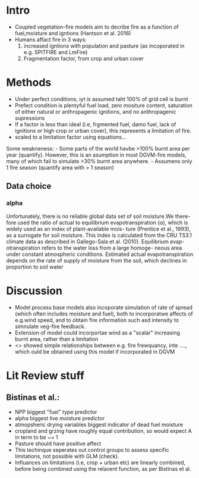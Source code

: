 # Intro
- Coupled vegetation-fire models aim to decribe fire as a function of fuel,moisture and igntions (Hantson et al. 2016)
- Humans affact fire in 3 ways:
	1. increased igntions with population and pasture (as incoporated in e.g. SPITFIRE and LmFire)
	1. Fragmentation factor, from crop and urban cover

# Methods
- Under perfect conditions, iyt is assumed taht 100% of grid cell is burnt
- Prefect condition is plentyful fuel load, zero mositure content, saturation of either natural or anthropagenic ignitions, and no anthropagenic supressions
- If a factor is less than ideal (i.e, frgmented fuel, damo fuel, lack of ignitions or high crop or urban cover), this represents a limitation of fire.
- scaled to a limitation factor using equations...

Some weakneness:
	- Some parts of the world havbe >100% burnt area per year (quantify). However, this is an asumption in most DGVM-fire models, many of which fail to simulate >30% burnt area anywhere.
        - Assumens only 1 fire season (quantify area with > 1 season)
## Data choice

### alpha
Unfortunately, there is no reliable global data set of soil moisture.We there- fore used the ratio of actual to equilibrium evapotranspiration (α), which is widely used as an index of plant-available mois- ture (Prentice et al., 1993), as a surrogate for soil moisture. This index is calculated from the CRU TS3.1 climate data as described in Gallego-Sala et al. (2010). Equilibrium evap- otranspiration refers to the water loss from a large homoge- neous area under constant atmospheric conditions. Estimated actual evapotranspiration depends on the rate of supply of moisture from the soil, which declines in proportion to soil water

# Discussion
- Model process base models also  incoporate simulation of rate of spread (which often includes moisture and fuel), both to incorporatwe affects of e.g.wind speed, and to obtain fire information such asd intensity to simnulate veg-fire feedback.
- Extension of model could incorportae wind as  a "scalar" increasing burnt area, rather than a limitation
- <<Brett>> showed simple relationships between e.g. fire frewquancy, inte ....,  which ould be obtained using this model if incorporated in DGVM

# Lit Review stuff
## Bistinas et al.:

- NPP biggest "fuel" type predictor
- alpha biggest live moisture predictor
- atmopsheric drying variables biggest indicator of dead fuel moisture
- cropland and grzing have roughly equal contribution, so would expect A in term to be ~= 1
- Pasture should have positive affect
- This techinque seperates out control groups to assess specific limitations, not possible with GLM (check).
- Influances on limitations (i.e, crop + urban etc) are linearly combined, before being combined using the relavent function, as per Bistinas et al.
